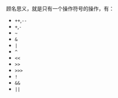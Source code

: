 顾名思义，就是只有一个操作符号的操作，有：

- `++`,`--`
- `+`,`-`
- `~`
- `&`
- `|`
- `^`
- `<<`
- `>>`
- `>>>`
- `!`
- `&&`
- `||`